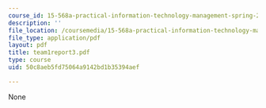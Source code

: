 ```yaml
---
course_id: 15-568a-practical-information-technology-management-spring-2005
description: ''
file_location: /coursemedia/15-568a-practical-information-technology-management-spring-2005/50c8aeb5fd75064a9142bd1b35394aef_team1report3.pdf
file_type: application/pdf
layout: pdf
title: team1report3.pdf
type: course
uid: 50c8aeb5fd75064a9142bd1b35394aef

---
```

None